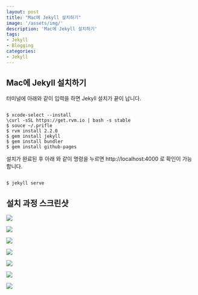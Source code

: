```yaml
---
layout: post
title: "Mac에 Jekyll 설치하기"
image: '/assets/img/'
description: 'Mac에 Jekyll 설치하기'
tags:
- Jekyll
- Blogging
categories:
- Jekyll
---
```


## Mac에 Jekyll 설치하기
터미널에 아래와 같이 입력을 하면 Jekyll 설치가 끝이 납니다.

```

$ xcode-select --install
\curl -sSL https://get.rvm.io | bash -s stable
$ souce ~/.prifle
$ rvm install 2.2.0
$ gem install jekyll
$ gem install bundler
$ gem install github-pages

```

설치가 완료된 후 아래 와 같이 명령을 누르면 http://localhost:4000 로 확인이 가능합니다.

```

$ jekyll serve

```

## 설치 과정 스크린샷

![](https://cdn-images-1.medium.com/max/2000/1*AY8j1j9xRTf73bJo1M9lzA.png)

![](https://cdn-images-1.medium.com/max/600/1*Tfl1W0roAHCLjtws0pjsvQ.png)

![](https://cdn-images-1.medium.com/max/2000/1*JCwcXL4Wc70uC_hatcGoTg.png)

![](https://cdn-images-1.medium.com/max/2000/1*WOHHl_mTNm_tjamwLlHuZg.png)

![](https://cdn-images-1.medium.com/max/2000/1*Vv9qKmBjqCKhJ3me0YTKnQ.png)

![](https://cdn-images-1.medium.com/max/2000/1*6quNcrkujfi2bbZNnD0NhQ.png)

![](https://cdn-images-1.medium.com/max/2000/1*mMpMfs8Bn-QqH7MJytg8Eg.png)
